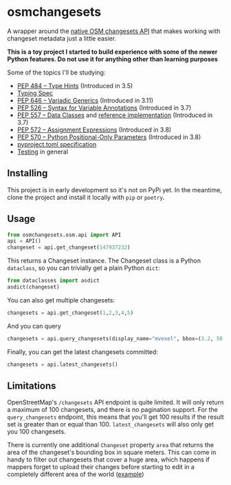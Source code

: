 # osmchangesets

A wrapper around the [native OSM changesets API](https://wiki.openstreetmap.org/wiki/API_v0.6#Changesets_2) that makes working with changeset metadata just a little easier.

**This is a toy project I started to build experience with some of the newer Python features. Do not use it for anything other than learning purposes**

Some of the topics I'll be studying: 
- [PEP 484 – Type Hints](https://peps.python.org/pep-0484/) (Introduced in 3.5)
- [Typing Spec](https://typing.readthedocs.io/en/latest/spec/)
- [PEP 646 – Variadic Generics](https://peps.python.org/pep-0646/) (Introduced in 3.11)
- [PEP 526 – Syntax for Variable Annotations](https://peps.python.org/pep-0526/) (Introduced in 3.7)
- [PEP 557 – Data Classes](https://peps.python.org/pep-0557/) and [reference implementation](https://github.com/ericvsmith/dataclasses) (Introduced in 3.7)
- [PEP 572 – Assignment Expressions](https://peps.python.org/pep-0572/) (Introduced in 3.8)
- [PEP 570 – Python Positional-Only Parameters](https://peps.python.org/pep-0570/) (Introduced in 3.8)
- [pyproject.toml specification](https://packaging.python.org/en/latest/specifications/pyproject-toml/#pyproject-toml-spec)
- [Testing](https://realpython.com/python-testing/) in general


## Installing

This project is in early development so it's not on PyPi yet. In the meantime, clone the project and install it locally with `pip` or `poetry`.

## Usage

```python
from osmchangesets.osm.api import API
api = API()
changeset = api.get_changeset(147937232)
```

This returns a Changeset instance. The Changeset class is a Python `dataclass`, so you can trivially get a plain Python `dict`:

```python
from dataclasses import asdict
asdict(changeset)
```

You can also get multiple changesets:

```python
changesets = api.get_changeset(1,2,3,4,5)
```

And you can query

```python
changesets = api.query_changesets(display_name="mvexel", bbox=(3.2, 50.8, 7.2, 53.6))
```

Finally, you can get the latest changesets committed:

```python
changesets = api.latest_changesets()
```

## Limitations

OpenStreetMap's `/changesets` API endpoint is quite limited. It will only return a maximum of 100 changesets, and there is no pagination support. For the `query_changesets` endpoint, this means that you'll get 100 results if the result set is greater than or equal than 100. `latest_changesets` will also only get you 100 changesets. 

There is currently one additional `Changeset` property `area` that returns the area of the changeset's bounding box in square meters. This can come in handy to filter out changesets that cover a huge area, which happens if mappers forget to upload their changes before starting to edit in a completely different area of the world ([example](https://www.openstreetmap.org/changeset/147900904))